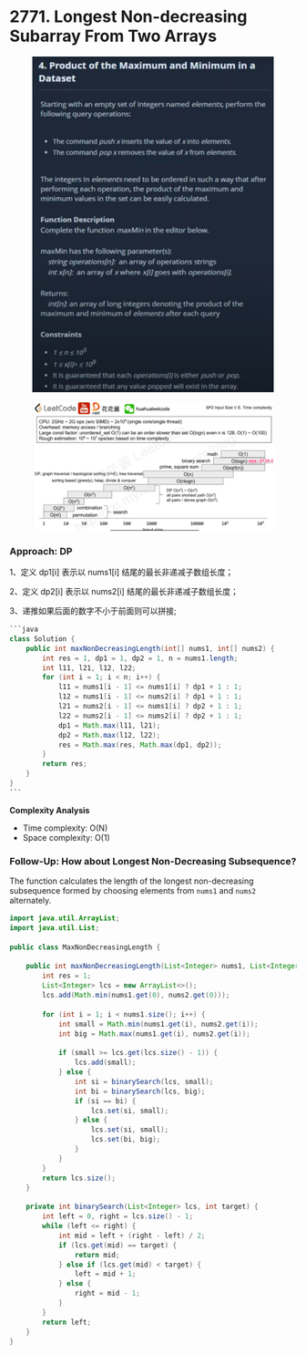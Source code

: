 # 2771. Longest Non-decreasing Subarray From Two Arrays

<figure><img src="../../../.gitbook/assets/image (3) (1) (1) (1) (1) (1).png" alt=""><figcaption></figcaption></figure>

<figure><img src="../../../.gitbook/assets/image (4) (1) (1) (1) (1).png" alt=""><figcaption></figcaption></figure>

### Approach: DP

1、定义 dp1\[i] 表示以 nums1\[i] 结尾的最长非递减子数组长度；&#x20;

2、定义 dp2\[i] 表示以 nums2\[i] 结尾的最长非递减子数组长度；&#x20;

3、递推如果后面的数字不小于前面则可以拼接;

````java
```java
class Solution {
    public int maxNonDecreasingLength(int[] nums1, int[] nums2) {
        int res = 1, dp1 = 1, dp2 = 1, n = nums1.length;
        int l11, l21, l12, l22;
        for (int i = 1; i < n; i++) {
            l11 = nums1[i - 1] <= nums1[i] ? dp1 + 1 : 1;
            l12 = nums1[i - 1] <= nums2[i] ? dp1 + 1 : 1;
            l21 = nums2[i - 1] <= nums1[i] ? dp2 + 1 : 1;
            l22 = nums2[i - 1] <= nums2[i] ? dp2 + 1 : 1;
            dp1 = Math.max(l11, l21);
            dp2 = Math.max(l12, l22);
            res = Math.max(res, Math.max(dp1, dp2));
        }
        return res;
    }
}
```
````

**Complexity Analysis**

* Time complexity: O(N)
* Space complexity: O(1)

### Follow-Up: How about Longest Non-Decreasing Subsequence?

The function calculates the length of the longest non-decreasing subsequence formed by choosing elements from `nums1` and `nums2` alternately.

```java
import java.util.ArrayList;
import java.util.List;

public class MaxNonDecreasingLength {

    public int maxNonDecreasingLength(List<Integer> nums1, List<Integer> nums2) {
        int res = 1;
        List<Integer> lcs = new ArrayList<>();
        lcs.add(Math.min(nums1.get(0), nums2.get(0)));

        for (int i = 1; i < nums1.size(); i++) {
            int small = Math.min(nums1.get(i), nums2.get(i));
            int big = Math.max(nums1.get(i), nums2.get(i));

            if (small >= lcs.get(lcs.size() - 1)) {
                lcs.add(small);
            } else {
                int si = binarySearch(lcs, small);
                int bi = binarySearch(lcs, big);
                if (si == bi) {
                    lcs.set(si, small);
                } else {
                    lcs.set(si, small);
                    lcs.set(bi, big);
                }
            }
        }
        return lcs.size();
    }

    private int binarySearch(List<Integer> lcs, int target) {
        int left = 0, right = lcs.size() - 1;
        while (left <= right) {
            int mid = left + (right - left) / 2;
            if (lcs.get(mid) == target) {
                return mid;
            } else if (lcs.get(mid) < target) {
                left = mid + 1;
            } else {
                right = mid - 1;
            }
        }
        return left;
    }
}
```

